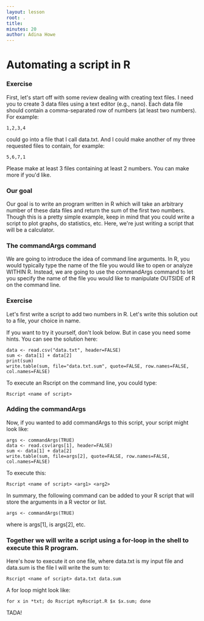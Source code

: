 ```yaml
---
layout: lesson
root: .
title: 
minutes: 20
author: Adina Howe
---
```


# Automating a script in R

### Exercise

First, let's start off with some review dealing with creating text files.  I need you to create 3 data files using a text editor (e.g., nano).  Each data file should contain a comma-separated row of numbers (at least two numbers).  For example: 

    1,2,3,4

could go into a file that I call data.txt.  And I could make another of my three requested files to contain, for example:

    5,6,7,1

Please make at least 3 files containing at least 2 numbers.  You can make more if you'd like.  

### Our goal

Our goal is to write an program written in R which will take an arbitrary number of these data files and return the sum of the first two numbers.  Though this is a pretty simple example, keep in mind that you could write a script to plot graphs, do statistics, etc.  Here, we're just writing a script that will be a calculator.

### The commandArgs command

We are going to introduce the idea of command line arguments.  In R, you would typically type the name of the file you would like to open or analyze WITHIN R.  Instead, we are going to use the commandArgs command to let you specify the name of the file you would like to manipulate OUTSIDE of R on the command line.

### Exercise

Let's first write a script to add two numbers in R.  Let's write this solution out to a file, your choice in name.

If you want to try it yourself, don't look below.  But in case you need some hints.  You can see the solution here:

    data <- read.csv("data.txt", header=FALSE)
    sum <- data[1] + data[2]
    print(sum)
    write.table(sum, file="data.txt.sum", quote=FALSE, row.names=FALSE, col.names=FALSE)

To execute an Rscript on the command line, you could type:

    Rscript <name of script> 

### Adding the commandArgs

Now, if you wanted to add commandArgs to this script, your script might look like:

    args <- commandArgs(TRUE)
    data <- read.csv(args[1], header=FALSE)
    sum <- data[1] + data[2]
    write.table(sum, file=args[2], quote=FALSE, row.names=FALSE, col.names=FALSE)

To execute this:

    Rscript <name of script> <arg1> <arg2>

In summary, the following command can be added to your R script that will store the arguments in a R vector or list.

    args <- commandArgs(TRUE)

where <arg1> is args[1], <arg2> is args[2], etc.

### Together we will write a script using a for-loop in the shell to execute this R program.

Here's how to execute it on one file, where data.txt is my input file and data.sum is the file I will write the sum to:

    Rscript <name of script> data.txt data.sum

A for loop might look like:

    for x in *txt; do Rscript myRscript.R $x $x.sum; done
    
TADA!

